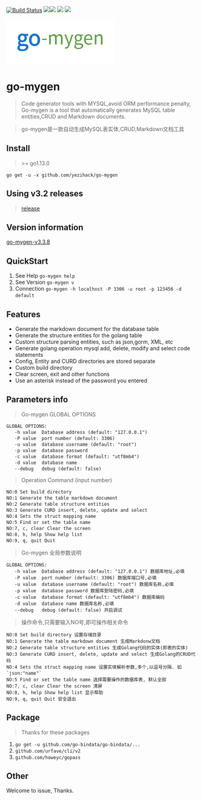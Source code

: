 [![Build Status](https://travis-ci.org/yezihack/go-mygen.svg?branch=master)](https://travis-ci.org/yezihack/go-mygen) [![](https://img.shields.io/github/stars/yezihack/go-mygen)](https://github.com/yezihack/go-mygen/stargazers)[![](https://img.shields.io/github/issues/yezihack/go-mygen)](https://github.com/yezihack/go-mygen/issues) [![](https://img.shields.io/github/forks/yezihack/go-mygen)](https://github.com/yezihack/go-mygen/network/members) [![](https://img.shields.io/github/license/yezihack/go-mygen)](https://github.com/yezihack/go-mygen/blob/3.1.0beta/LICENSE)

![](assets/img/golang.png)

# go-mygen
> Code generator tools with MYSQL,avoid ORM performance penalty, 
> Go-mygen is a tool that automatically generates MySQL table entities,CRUD and Markdown documents.

> go-mygen是一款自动生成MySQL表实体,CRUD,Markdown文档工具

## Install
> \>= go1.13.0
```
go get -u -x github.com/yezihack/go-mygen
```

## Using v3.2 releases
> [release](https://github.com/yezihack/go-mygen/releases/tag/v3.2.0)

## Version information
[go-mygen-v3.3.8](CHANGELOG.md)

## QuickStart
1. See Help `go-mygen help`
1. See Version `go-mygen v`
1. Connection `go-mygen -h localhost -P 3306 -u root -p 123456 -d default `

## Features
- Generate the markdown document for the database table
- Generate the structure entities for the golang table
- Custom structure parsing entities, such as json,gorm, XML, etc
- Generate golang operation mysql add, delete, modify and select code statements
- Config, Entity and CURD directories are stored separate
- Custom build directory
- Clear screen, exit and other functions
- Use an asterisk instead of the password you entered

## Parameters info

> Go-mygen GLOBAL OPTIONS

```
GLOBAL OPTIONS:
   -h value  Database address (default: "127.0.0.1")
   -P value  port number (default: 3306)
   -u value  database username (default: "root")
   -p value  database password
   -c value  database format (default: "utf8mb4")
   -d value  database name
   --debug   debug (default: false) 
```

> Operation Command (input number)

```
NO:0 Set build directory
NO:1 Generate the table markdown document
NO:2 Generate table structure entities
NO:3 Generate CURD insert, delete, update and select
NO:4 Sets the struct mapping name
NO:5 Find or set the table name
NO:7, c, clear Clear the screen
NO:8, h, help Show help list
NO:9, q, quit Quit
```

> Go-mygen 全局参数说明
```
GLOBAL OPTIONS:
   -h value  Database address (default: "127.0.0.1") 数据库地址,必填
   -P value  port number (default: 3306) 数据库端口号,必填
   -u value  database username (default: "root") 数据库名称,必填
   -p value  database password 数据库登陆密码,必填
   -c value  database format (default: "utf8mb4") 数据库编码
   -d value  database name 数据库名称,必填
   --debug   debug (default: false) 开启调试
```
> 操作命令,只需要输入NO号,即可操作相关命令

```
NO:0 Set build directory 设置存储目录
NO:1 Generate the table markdown document 生成Markdonw文档
NO:2 Generate table structure entities 生成Golang代码的实体(即表的实体)
NO:3 Generate CURD insert, delete, update and select 生成Golang的CRUD代码
NO:4 Sets the struct mapping name 设置实体解析参数,多个,以逗号分隔. 如`json:"name"`
NO:5 Find or set the table name 选择需要操作的数据库表, 默认全部
NO:7, c, clear Clear the screen 清屏
NO:8, h, help Show help list 显示帮助
NO:9, q, quit Quit 安全退出
```

## Package 
> Thanks for these packages
1. `go get -u github.com/go-bindata/go-bindata/...`
1. `github.com/urfave/cli/v2`
1. `github.com/howeyc/gopass`


## Other
Welcome to issue, Thanks.